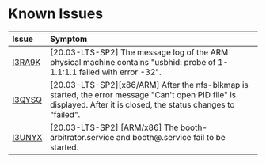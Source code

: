 # Known Issues

| Issue | Symptom|
|:----------|:----------|
| [I3RA9K](https://gitee.com/openeuler/kernel/issues/I3RA9K)| \[20.03-LTS-SP2] The message log of the ARM physical machine contains "usbhid: probe of 1-1.1:1.1 failed with error -32". |
| [I3QYSQ](https://gitee.com/src-openeuler/nfs-utils/issues/I3QYSQ)| \[20.03-LTS-SP2]\[x86/ARM] After the nfs-blkmap is started, the error message "Can't open PID file" is displayed. After it is closed, the status changes to "failed". |
| [I3UNYX](https://gitee.com/src-openeuler/booth/issues/I3UNYX)| \[20.03-LTS-SP2] \[ARM/x86] The booth-arbitrator.service and booth@.service fail to be started.|


